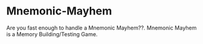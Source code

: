 # Mnemonic-Mayhem
Are you fast enough to handle a Mnemonic Mayhem??. Mnemonic Mayhem is a Memory Building/Testing Game.
